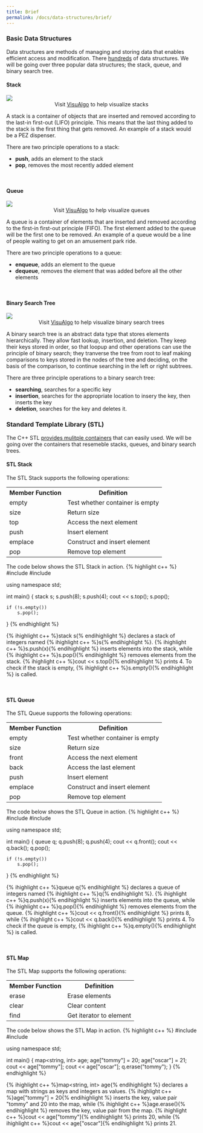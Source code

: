 ```yaml
---
title: Brief
permalink: /docs/data-structures/brief/
---
```


### Basic Data Structures
Data structures are methods of managing and storing data that enables efficient access and modification. There [hundreds](https://en.wikipedia.org/wiki/List_of_data_structures) of data structures. We will be going over three popular data structures; the stack, queue, and binary search tree.

#### Stack
<div class="image">
    <a href="{{ "/img/stack.gif" | prepend: site.baseurl }}"><img src="{{ "/img/stack.gif" | prepend: site.baseurl }}" class="center"></a>
</div>
<center>Visit <a href="https://visualgo.net/en/stack">VisuAlgo</a> to help visualize stacks</center>

A stack is a container of objects that are inserted and removed according to the last-in first-out (LIFO) principle. This means that the last thing added to the stack is the first thing that gets removed. An example of a stack would be a PEZ dispenser.  

There are two principle operations to a stack:
- **push**, adds an element to the stack
- **pop**, removes the most recently added element 

<br/>

#### Queue
<div class="image">
    <a href="{{ "/img/queue.gif" | prepend: site.baseurl }}"><img src="{{ "/img/queue.gif" | prepend: site.baseurl }}" class="center"></a>
</div>
<center>Visit <a href="https://visualgo.net/en/queue">VisuAlgo</a> to help visualize queues</center>

A queue is a container of elements that are inserted and removed according to the first-in first-out principle (FIFO). The first element added to the queue will be the first one to be removed. An example of a queue would be a line of people waiting to get on an amusement park ride.

There are two principle operations to a queue:
- **enqueue**, adds an element to the queue
- **dequeue**, removes the element that was added before all the other elements

<br/>

#### Binary Search Tree
<div class="image">
    <a href="{{ "/img/bst.gif" | prepend: site.baseurl }}"><img src="{{ "/img/bst.gif" | prepend: site.baseurl }}" class="center"></a>
</div>
<center>Visit <a href="https://visualgo.net/en/bst">VisuAlgo</a> to help visualize binary search trees</center>

A binary search tree is an abstract data type that stores elements hierarchically. They allow fast lookup, insertion, and deletion. They keep their keys stored in order, so that loopup and other operations can use the principle of binary search; they tranverse the tree from root to leaf making comparisons to keys stored in the nodes of the tree and deciding, on the basis of the comparison, to continue searching in the left or right subtrees.

There are three principle operations to a binary search tree:
- **searching**, searches for a specific key
- **insertion**, searches for the appropriate location to insery the key, then inserts the key
- **deletion**, searches for the key and deletes it.

### Standard Template Library (STL)
The C++ STL [provides mulitple containers](http://www.cplusplus.com/reference/stl/) that can easily used. We will be going over the containers that resemeble stacks, queues, and binary search trees.

#### STL Stack
The STL Stack supports the following operations:
<table>
  <tr>
    <th>Member Function</th>
    <th>Definition</th>
  </tr>
  <tr>
    <td>empty</td>
    <td>Test whether container is empty</td>
  </tr>
  <tr>
    <td>size</td>
    <td>Return size</td>
  </tr>
  <tr>
    <td>top</td>
    <td>Access the next element</td>
  </tr>
  <tr>
    <td>push</td>
    <td>Insert element</td>
  </tr>
  <tr>
    <td>emplace</td>
    <td>Construct and insert element</td>
  </tr>
  <tr>
    <td>pop</td>
    <td>Remove top element</td>
  </tr>
</table>

The code below shows the STL Stack in action.
{% highlight c++ %}
#include <iostream>
#include <stack>

using namespace std;

int main() {
    stack<int> s;
    s.push(8);
    s.push(4);
    cout << s.top();
    s.pop();

    if (!s.empty())
        s.pop();
}
{% endhighlight %}

{% ihighlight c++ %}stack<int> s{% endihighlight %} declares a stack of integers named {% ihighlight c++ %}s{% endihighlight %}. {% ihighlight c++ %}s.push(x){% endihighlight %} inserts elements into the stack, while {% ihighlight c++ %}s.pop(){% endihighlight %} removes elements from the stack. {% ihighlight c++ %}cout << s.top(){% endihighlight %} prints 4. To check if the stack is empty, {% ihighlight c++ %}s.empty(){% endihighlight %} is called.

<br/>

#### STL Queue
The STL Queue supports the following operations:
<table>
  <tr>
    <th>Member Function</th>
    <th>Definition</th>
  </tr>
  <tr>
    <td>empty</td>
    <td>Test whether container is empty</td>
  </tr>
  <tr>
    <td>size</td>
    <td>Return size</td>
  </tr>
  <tr>
    <td>front</td>
    <td>Access the next element</td>
  </tr>
  <tr>
    <td>back</td>
    <td>Access the last element</td>
  </tr>
  <tr>
    <td>push</td>
    <td>Insert element</td>
  </tr>
  <tr>
    <td>emplace</td>
    <td>Construct and insert element</td>
  </tr>
  <tr>
    <td>pop</td>
    <td>Remove top element</td>
  </tr>
</table>

The code below shows the STL Queue in action.
{% highlight c++ %}
#include <iostream>
#include <queue>

using namespace std;

int main() {
    queue<int> q;
    q.push(8);
    q.push(4);
    cout << q.front();
    cout << q.back();
    q.pop();

    if (!s.empty())
        s.pop();
}
{% endhighlight %}

{% ihighlight c++ %}queue<int> q{% endihighlight %} declares a queue of integers named {% ihighlight c++ %}q{% endihighlight %}. {% ihighlight c++ %}q.push(x){% endihighlight %} inserts elements into the queue, while {% ihighlight c++ %}q.pop(){% endihighlight %} removes elements from the queue. {% ihighlight c++ %}cout << q.front(){% endihighlight %} prints 8, while {% ihighlight c++ %}cout << q.back(){% endihighlight %} prints 4. To check if the queue is empty, {% ihighlight c++ %}q.empty(){% endihighlight %} is called.

<br/>

#### STL Map
The STL Map supports the following operations:
<table>
  <tr>
    <th>Member Function</th>
    <th>Definition</th>
  </tr>
  <tr>
    <td>erase</td>
    <td>Erase elements</td>
  </tr>
  <tr>
    <td>clear</td>
    <td>Clear content</td>
  </tr>
  <tr>
    <td>find</td>
    <td>Get iterator to element</td>
  </tr>
</table>

The code below shows the STL Map in action.
{% highlight c++ %}
#include <iostream>
#include <map>

using namespace std;

int main() {
    map<string, int> age;
    age["tommy"] = 20;
    age["oscar"] = 21;
    cout << age["tommy"];
    cout << age["oscar"];
    q.erase("tommy");
}
{% endhighlight %}

{% ihighlight c++ %}map<string, int> age{% endihighlight %} declares a map with strings as keys and integers as values. {% ihighlight c++ %}age["tommy"] = 20{% endihighlight %} inserts the key, value pair "tommy" and 20 into the map, while {% ihighlight c++ %}age.erase(){% endihighlight %} removes the key, value pair from the map. {% ihighlight c++ %}cout << age["tommy"]{% endihighlight %} prints 20, while {% ihighlight c++ %}cout << age["oscar"]{% endihighlight %} prints 21.

